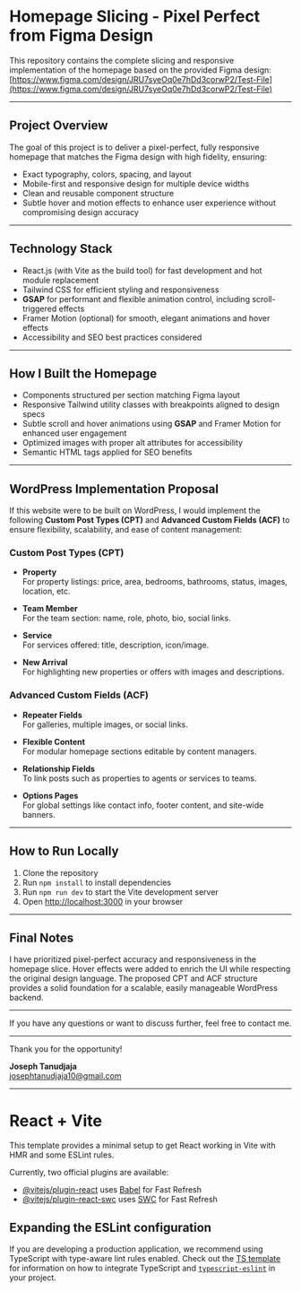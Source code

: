# Homepage Slicing - Pixel Perfect from Figma Design

This repository contains the complete slicing and responsive implementation of the homepage based on the provided Figma design:  
[https://www.figma.com/design/JRU7syeOq0e7hDd3corwP2/Test-File](https://www.figma.com/design/JRU7syeOq0e7hDd3corwP2/Test-File)

---

## Project Overview

The goal of this project is to deliver a pixel-perfect, fully responsive homepage that matches the Figma design with high fidelity, ensuring:

- Exact typography, colors, spacing, and layout  
- Mobile-first and responsive design for multiple device widths  
- Clean and reusable component structure  
- Subtle hover and motion effects to enhance user experience without compromising design accuracy  

---

## Technology Stack

- React.js (with Vite as the build tool) for fast development and hot module replacement  
- Tailwind CSS for efficient styling and responsiveness  
- **GSAP** for performant and flexible animation control, including scroll-triggered effects  
- Framer Motion (optional) for smooth, elegant animations and hover effects  
- Accessibility and SEO best practices considered  

---

## How I Built the Homepage

- Components structured per section matching Figma layout  
- Responsive Tailwind utility classes with breakpoints aligned to design specs  
- Subtle scroll and hover animations using **GSAP** and Framer Motion for enhanced user engagement  
- Optimized images with proper alt attributes for accessibility  
- Semantic HTML tags applied for SEO benefits  

---

## WordPress Implementation Proposal

If this website were to be built on WordPress, I would implement the following **Custom Post Types (CPT)** and **Advanced Custom Fields (ACF)** to ensure flexibility, scalability, and ease of content management:

### Custom Post Types (CPT)

- **Property**  
  For property listings: price, area, bedrooms, bathrooms, status, images, location, etc.

- **Team Member**  
  For the team section: name, role, photo, bio, social links.

- **Service**  
  For services offered: title, description, icon/image.

- **New Arrival**  
  For highlighting new properties or offers with images and descriptions.

### Advanced Custom Fields (ACF)

- **Repeater Fields**  
  For galleries, multiple images, or social links.

- **Flexible Content**  
  For modular homepage sections editable by content managers.

- **Relationship Fields**  
  To link posts such as properties to agents or services to teams.

- **Options Pages**  
  For global settings like contact info, footer content, and site-wide banners.

---

## How to Run Locally

1. Clone the repository  
2. Run `npm install` to install dependencies  
3. Run `npm run dev` to start the Vite development server  
4. Open [http://localhost:3000](http://localhost:3000) in your browser  

---

## Final Notes

I have prioritized pixel-perfect accuracy and responsiveness in the homepage slice. Hover effects were added to enrich the UI while respecting the original design language. The proposed CPT and ACF structure provides a solid foundation for a scalable, easily manageable WordPress backend.

---

If you have any questions or want to discuss further, feel free to contact me.

---

Thank you for the opportunity!

**Joseph Tanudjaja**  
[josephtanudjaja10@gmail.com](mailto:josephtanudjaja10@gmail.com)

---

# React + Vite

This template provides a minimal setup to get React working in Vite with HMR and some ESLint rules.

Currently, two official plugins are available:

- [@vitejs/plugin-react](https://github.com/vitejs/vite-plugin-react/blob/main/packages/plugin-react) uses [Babel](https://babeljs.io/) for Fast Refresh  
- [@vitejs/plugin-react-swc](https://github.com/vitejs/vite-plugin-react/blob/main/packages/plugin-react-swc) uses [SWC](https://swc.rs/) for Fast Refresh  

## Expanding the ESLint configuration

If you are developing a production application, we recommend using TypeScript with type-aware lint rules enabled. Check out the [TS template](https://github.com/vitejs/vite/tree/main/packages/create-vite/template-react-ts) for information on how to integrate TypeScript and [`typescript-eslint`](https://typescript-eslint.io) in your project.
